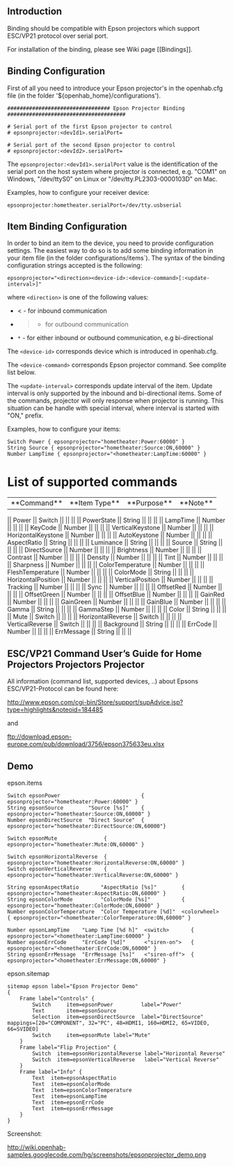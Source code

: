 ## Introduction

Binding should be compatible with Epson projectors which support ESC/VP21 protocol over serial port.

For installation of the binding, please see Wiki page [[Bindings]].

## Binding Configuration

First of all you need to introduce your Epson projector's in the openhab.cfg file (in the folder '${openhab_home}/configurations').

    ################################# Epson Projector Binding ######################################
    
    # Serial port of the first Epson projector to control 
    # epsonprojector:<devId1>.serialPort=
    
    # Serial port of the second Epson projector to control 
    # epsonprojector:<devId2>.serialPort=

The `epsonprojector:<devId1>.serialPort` value is the identification of the serial port on the host system where projector is connected, e.g. "COM1" on Windows, "/dev/ttyS0" on Linux or "/dev/tty.PL2303-0000103D" on Mac.

Examples, how to configure your receiver device:

    epsonprojector:hometheater.serialPort=/dev/tty.usbserial

## Item Binding Configuration

In order to bind an item to the device, you need to provide configuration settings. The easiest way to do so is to add some binding information in your item file (in the folder configurations/items`). The syntax of the binding configuration strings accepted is the following:

    epsonprojector="<direction><device-id>:<device-command>[:<update-interval>]"

where `<direction>` is one of the following values:
- < - for inbound communication
- > - for outbound communication
- `*` - for either inbound or outbound communication, e.g bi-directional

The `<device-id>` corresponds device which is introduced in openhab.cfg.

The `<device-command>` corresponds Epson projector command. See complite list below.

The `<update-interval>` corresponds update interval of the item. Update interval is only supported by the inbound and bi-directional items. Some of the commands, projector will only response when projector is running. This situation can be handle with special interval, where interval is started with "ON," prefix. 

Examples, how to configure your items:

    Switch Power { epsonprojector="hometheater:Power:60000" }
    String Source { epsonprojector="hometheater:Source:ON,60000" }
    Number LampTime { epsonprojector="<hometheater:LampTime:60000" }

# List of supported commands

<table>
  <tr><td>**Command**</td><td>**Item Type**</td><td>**Purpose**</td><td>**Note**</td></tr>
</table>
|| Power || Switch ||  ||  || 
|| PowerState || String ||  ||  || 
|| LampTime || Number ||  ||  || 
|| KeyCode || Number ||  ||  || 
|| VerticalKeystone || Number ||  ||  || 
|| HorizontalKeystone || Number ||  ||  || 
|| AutoKeystone || Number ||  ||  || 
|| AspectRatio || String ||  ||  || 
|| Luminance || String ||  ||  || 
|| Source || String ||  ||  || 
|| DirectSource || Number ||  ||  || 
|| Brightness || Number ||  ||  || 
|| Contrast || Number ||  ||  || 
|| Density || Number ||  ||  || 
|| Tint || Number ||  ||  || 
|| Sharpness || Number ||  ||  || 
|| ColorTemperature || Number ||  ||  || 
|| FleshTemperature || Number ||  ||  || 
|| ColorMode || String ||  ||  || 
|| HorizontalPosition || Number ||  ||  || 
|| VerticalPosition || Number ||  ||  || 
|| Tracking || Number ||  ||  || 
|| Sync || Number ||  ||  || 
|| OffsetRed || Number ||  ||  || 
|| OffsetGreen || Number ||  ||  || 
|| OffsetBlue || Number ||  ||  || 
|| GainRed || Number ||  ||  || 
|| GainGreen || Number ||  ||  || 
|| GainBlue || Number ||  ||  || 
|| Gamma || String ||  ||  || 
|| GammaStep || Number ||  ||  || 
|| Color || String ||  ||  || 
|| Mute || Switch ||  ||  || 
|| HorizontalReverse || Switch ||  ||  || 
|| VerticalReverse || Switch ||  ||  || 
|| Background || String ||  ||  || 
|| ErrCode || Number ||  ||  || 
|| ErrMessage || String ||  ||  || 

## ESC/VP21 Command User’s Guide for Home Projectors Projectors Projector

All information (command list, supported devices, ..) about Epsons ESC/VP21-Protocol can be found here:

http://www.epson.com/cgi-bin/Store/support/supAdvice.jsp?type=highlights&noteoid=184485

and

ftp://download.epson-europe.com/pub/download/3756/epson375633eu.xlsx

## Demo

epson.items

    Switch epsonPower                          { epsonprojector="hometheater:Power:60000" }
    String epsonSource        "Source [%s]"    { epsonprojector="hometheater:Source:ON,60000" }
    Number epsonDirectSource  "Direct Source"  { epsonprojector="hometheater:DirectSource:ON,60000"}
    
    Switch epsonMute               { epsonprojector="hometheater:Mute:ON,60000" }
    
    Switch epsonHorizontalReverse  { epsonprojector="hometheater:HorizontalReverse:ON,60000" }
    Switch epsonVerticalReverse    { epsonprojector="hometheater:VerticalReverse:ON,60000" }
    
    String epsonAspectRatio       "AspectRatio [%s]"        { epsonprojector="hometheater:AspectRatio:ON,60000" }
    String epsonColorMode         "ColorMode [%s]"          { epsonprojector="hometheater:ColorMode:ON,60000" }
    Number epsonColorTemperature  "Color Temperature [%d]"  <colorwheel>   { epsonprojector="<hometheater:ColorTemperature:ON,60000" }
    
    Number epsonLampTime    "Lamp Time [%d h]"  <switch>       { epsonprojector="<hometheater:LampTime:60000" }
    Number epsonErrCode     "ErrCode [%d]"      <"siren-on">   { epsonprojector="<hometheater:ErrCode:ON,60000" }
    String epsonErrMessage  "ErrMessage [%s]"   <"siren-off">  { epsonprojector="<hometheater:ErrMessage:ON,60000" }

epson.sitemap

    sitemap epson label="Epson Projector Demo"
    {
        Frame label="Controls" {
            Switch     item=epsonPower         label="Power"
            Text       item=epsonSource
            Selection  item=epsonDirectSource  label="DirectSource" mappings=[20="COMPONENT", 32="PC", 48=HDMI1, 160=HDMI2, 65=VIDEO, 66=SVIDEO]
            Switch     item=epsonMute label="Mute"
        }
        Frame label="Flip Projection" {
            Switch  item=epsonHorizontalReverse label="Horizontal Reverse"
            Switch  item=epsonVerticalReverse   label="Vertical Reverse"
        }
        Frame label="Info" {
            Text  item=epsonAspectRatio
            Text  item=epsonColorMode
            Text  item=epsonColorTemperature
            Text  item=epsonLampTime
            Text  item=epsonErrCode
            Text  item=epsonErrMessage
        }
    }

Screenshot:

http://wiki.openhab-samples.googlecode.com/hg/screenshots/epsonprojector_demo.png